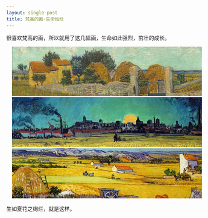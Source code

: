 ```yaml
---
layout: single-post
title: 梵高的画·生命灿烂
---
```


很喜欢梵高的画，所以就用了这几幅画，生命如此强烈，茁壮的成长。

<img src="/images/619227000_2.jpeg" alt="" style="margin-left: 15px" />

<img src="/images/807014000_2.jpeg" alt="" style="margin-left: 15px" />

<img src="/images/i_82249_101.jpeg" alt="" style="margin-left: 15px" />

生如夏花之绚烂，就是这样。